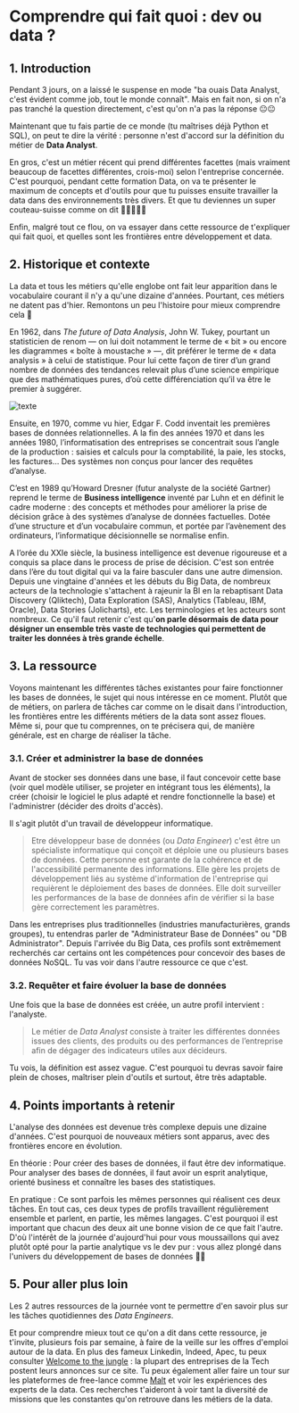 # Comprendre qui fait quoi : dev ou data ?

## 1. Introduction
Pendant 3 jours, on a laissé le suspense en mode "ba ouais Data Analyst, c'est évident comme job, tout le monde connaît". Mais en fait non, si on n'a pas tranché la question directement, c'est qu'on n'a pas la réponse 😐😐

Maintenant que tu fais partie de ce monde (tu maîtrises déjà Python et SQL), on peut te dire la vérité : personne n'est d'accord sur la définition du métier de **Data Analyst**. 

En gros, c'est un métier récent qui prend différentes facettes (mais vraiment beaucoup de facettes différentes, crois-moi) selon l'entreprise concernée. C'est pourquoi, pendant cette formation Data, on va te présenter le maximum de concepts et d'outils pour que tu puisses ensuite travailler la data dans des environnements très divers. Et que tu deviennes un super couteau-suisse comme on dit 🔪🔎🔦🔬🔨 

Enfin, malgré tout ce flou, on va essayer dans cette ressource de t'expliquer qui fait quoi, et quelles sont les frontières entre développement et data. 

## 2. Historique et contexte
La data et tous les métiers qu'elle englobe ont fait leur apparition dans le vocabulaire courant il n'y a qu'une dizaine d'années. Pourtant, ces métiers ne datent pas d'hier. Remontons un peu l'histoire pour mieux comprendre cela 📜

En 1962, dans *The future of Data Analysis*, John W. Tukey, pourtant un statisticien de renom — on lui doit notamment le terme de « bit » ou encore les diagrammes « boîte à moustache » —, dit préférer le terme de « data analysis » à celui de statistique. Pour lui cette façon de tirer d’un grand nombre de données des tendances relevait plus d’une science empirique que des mathématiques pures, d’où cette différenciation qu’il va être le premier à suggérer.

![texte](https://slideplayer.com/slide/14842537/90/images/3/In+Tukey%E2%80%99s+%281962%29+work+done+for+the+Army+Research+Office+titled%2C+The+Future+of+Data+Analysis%2C+John+Tukey+foreshadowed+the+emergence+of+Data+Science..jpg)

Ensuite, en 1970, comme vu hier, Edgar F. Codd inventait les premières bases de données relationnelles.
A la fin des années 1970 et dans les années 1980, l’informatisation des entreprises se concentrait sous l’angle de la production : saisies et calculs pour la comptabilité, la paie, les stocks, les factures… Des systèmes non conçus pour lancer des requêtes d’analyse.

C’est en 1989 qu’Howard Dresner (futur analyste de la société Gartner) reprend le terme de **Business intelligence** inventé par Luhn et en définit le cadre moderne : des concepts et méthodes pour améliorer la prise de décision grâce à des systèmes d’analyse de données factuelles. Dotée d’une structure et d’un vocabulaire commun, et portée par l’avènement des ordinateurs, l’informatique décisionnelle se normalise enfin.

A l’orée du XXIe siècle, la business intelligence est devenue rigoureuse et a conquis sa place dans le process de prise de décision. C'est son entrée dans l’ère du tout digital qui va la faire basculer dans une autre dimension. Depuis une vingtaine d'années et les débuts du Big Data, de nombreux acteurs de la technologie s'attachent à rajeunir la BI en la rebaptisant Data Discovery (Qliktech), Data Exploration (SAS), Analytics (Tableau, IBM, Oracle), Data Stories (Jolicharts), etc. Les terminologies et les acteurs sont nombreux. Ce qu'il faut retenir c'est qu'**on parle désormais de data pour désigner un ensemble très vaste de technologies qui permettent de traiter les données à très grande échelle**. 

## 3. La ressource
Voyons maintenant les différentes tâches existantes pour faire fonctionner les bases de données, le sujet qui nous intéresse en ce moment. Plutôt que de métiers, on parlera de tâches car comme on le disait dans l'introduction, les frontières entre les différents métiers de la data sont assez floues. Même si, pour que tu comprennes, on te précisera qui, de manière générale, est en charge de réaliser la tâche.

### 3.1. Créer et administrer la base de données
Avant de stocker ses données dans une base, il faut concevoir cette base (voir quel modèle utiliser, se projeter en intégrant tous les éléments), la créer (choisir le logiciel le plus adapté et rendre fonctionnelle la base) et l'administrer (décider des droits d'accès). 

Il s'agit plutôt d'un travail de développeur informatique.

> Etre développeur base de données (ou *Data Engineer*) c'est être un spécialiste informatique qui conçoit et déploie une ou plusieurs bases de données. Cette personne est  garante de la cohérence et de l'accessibilité permanente des informations. Elle gère les projets de développement liés au système d'information de l'entreprise qui requièrent le déploiement des bases de données. Elle doit surveiller les performances de la base de données afin de vérifier si la base gère correctement les paramètres. 

Dans les entreprises plus traditionnelles (industries manufacturières, grands groupes), tu entendras parler de "Administrateur Base de Données" ou "DB Administrator". 
Depuis l'arrivée du Big Data, ces profils sont extrêmement recherchés car certains ont les compétences pour concevoir des bases de données NoSQL. Tu vas voir dans l'autre ressource ce que c'est.

### 3.2. Requêter et faire évoluer la base de données
Une fois que la base de données est créée, un autre profil intervient : l'analyste.

> Le métier de *Data Analyst* consiste à traiter les différentes données issues des clients, des produits ou des performances de l’entreprise afin de dégager des indicateurs utiles aux décideurs. 

Tu vois, la définition est assez vague. C'est pourquoi tu devras savoir faire plein de choses, maîtriser plein d'outils et surtout, être très adaptable.

## 4. Points importants à retenir
L'analyse des données est devenue très complexe depuis une dizaine d'années. C'est pourquoi de nouveaux métiers sont apparus, avec des frontières encore en évolution. 

En théorie : 
Pour créer des bases de données, il faut être dev informatique. 
Pour analyser des bases de données, il faut avoir un esprit analytique, orienté business et connaître les bases des statistiques. 

En pratique : 
Ce sont parfois les mêmes personnes qui réalisent ces deux tâches. En tout cas, ces deux types de profils travaillent régulièrement ensemble et parlent, en partie, les mêmes langages. C'est pourquoi il est important que chacun des deux ait une bonne vision de ce que fait l'autre. D'où l'intérêt de la journée d'aujourd'hui pour vous moussaillons qui avez plutôt opté pour la partie analytique vs le dev pur : vous allez plongé dans l'univers du développement de bases de données 🙈🙈

## 5. Pour aller plus loin
Les 2 autres ressources de la journée vont te permettre d'en savoir plus sur les tâches quotidiennes des *Data Engineers*.

Et pour comprendre mieux tout ce qu'on a dit dans cette ressource, je t'invite, plusieurs fois par semaine, à faire de la veille sur les offres d'emploi autour de la data. En plus des fameux Linkedin, Indeed, Apec, tu peux consulter [Welcome to the jungle](https://www.welcometothejungle.com/fr) : la plupart des entreprises de la Tech postent leurs annonces sur ce site. Tu peux également aller faire un tour sur les plateformes de free-lance comme [Malt](https://www.malt.fr/) et voir les expériences des experts de la data. Ces recherches t'aideront à voir tant la diversité de missions que les constantes qu'on retrouve dans les métiers de la data.
